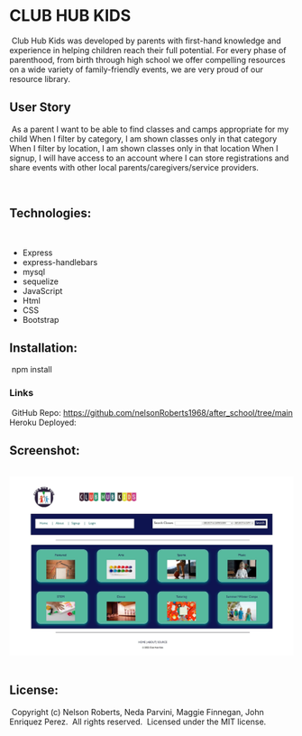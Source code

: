 # CLUB HUB KIDS
​
Club Hub Kids was developed by parents with first-hand knowledge and experience in helping children reach their full potential. For every phase of parenthood, from birth through high school we offer compelling resources on a wide variety of family-friendly events, we are very proud of our resource library. 
​
## User Story
​
As a parent
I want to be able to find classes and camps appropriate for my child
When I filter by category, I am shown classes only in that category
When I filter by location, I am shown classes only in that location
When I signup, I will have access to an account where I can store registrations and share events with other local parents/caregivers/service providers.
 
​
## Technologies:
​
- Express
- express-handlebars
- mysql
- sequelize
- JavaScript
- Html
- CSS
- Bootstrap
​
## Installation:
​
npm install
​
​
### Links
​
GitHub Repo: https://github.com/nelsonRoberts1968/after_school/tree/main
Heroku Deployed:
​
## Screenshot:
​
![Screenshot](public/images/landingpage.jpg)
​
## License:
​
Copyright (c) Nelson Roberts, Neda Parvini, Maggie Finnegan, John Enriquez Perez.
​
All rights reserved.
​
Licensed under the MIT license.

